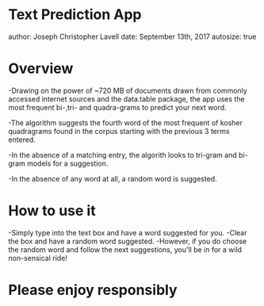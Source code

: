 Text Prediction App
========================================================
author: Joseph Christopher Lavell
date: September 13th, 2017
autosize: true

Overview
========================================================

-Drawing on the power of ~720 MB of documents drawn from commonly accessed internet sources and the data.table package, the app uses the most frequent bi-,tri- and quadra-grams to predict your next word.

-The algorithm suggests the fourth word of the most frequent of kosher quadragrams found in the corpus starting with the previous 3 terms entered. 

-In the absence of a matching entry, the algorith looks to tri-gram and bi-gram models for a suggestion. 

-In the absence of any word at all, a random word is suggested.

How to use it
========================================================
-Simply type into the text box and have a word suggested for you. 
-Clear the box and have a random word suggested. 
-However, if you do choose the random word and follow the next suggestions, you'll be in for a wild non-sensical ride!

Please enjoy responsibly
========================================================

